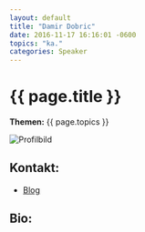 ```yaml
---
layout: default
title: "Damir Dobric"
date: 2016-11-17 16:16:01 -0600
topics: "ka."
categories: Speaker
---
```


# {{ page.title }}

**Themen:** {{ page.topics }}

![Profilbild](/assets/img/speakers/dummy.jpg)

## Kontakt:
- [Blog](http://developers.de/blogs/damir_dobric/default.aspx)

## Bio:

